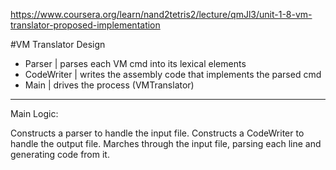 https://www.coursera.org/learn/nand2tetris2/lecture/qmJl3/unit-1-8-vm-translator-proposed-implementation

#VM Translator Design

- Parser
	| parses each VM cmd into its lexical elements
- CodeWriter
	| writes the assembly code that implements the parsed cmd
- Main
	| drives the process (VMTranslator)
_______________________________________

Main Logic:

Constructs a parser to handle the input file.
Constructs a CodeWriter to handle the output file.
Marches through the input file, parsing each line and
generating code from it.
